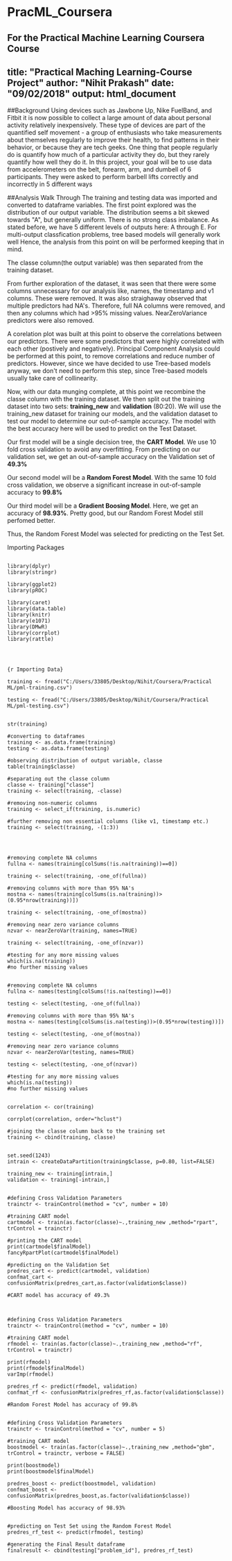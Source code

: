 # PracML_Coursera
For the Practical Machine Learning Coursera Course
---
title: "Practical Maching Learning-Course Project"
author: "Nihit Prakash"
date: "09/02/2018"
output: html_document
---

##Background
Using devices such as Jawbone Up, Nike FuelBand, and Fitbit it is now possible to collect a large amount of data about personal activity relatively inexpensively. These type of devices are part of the quantified self movement - a group of enthusiasts who take measurements about themselves regularly to improve their health, to find patterns in their behavior, or because they are tech geeks. One thing that people regularly do is quantify how much of a particular activity they do, but they rarely quantify how well they do it. In this project, your goal will be to use data from accelerometers on the belt, forearm, arm, and dumbell of 6 participants. They were asked to perform barbell lifts correctly and incorrectly in 5 different ways

##Analysis Walk Through
The training and testing data was imported and converted to dataframe variables.
The first point explored was the distribution of our output variable. The distribution seems a bit skewed towards "A", but generally uniform. There is no strong class imbalance. As stated before, we have 5 different levels of outputs here: A through E. For multi-output classfication problems, tree based models will generally work well Hence, the analysis from this point on will be performed keeping that in mind. 

The classe column(the output variable) was then separated from the training dataset.

From further exploration of the dataset, it was seen that there were some columns unnecessary for our analysis like, names, the timestamp and v1 columns. These were removed. It was also straighaway observed that multiple predictors had NA's. Therefore, full NA columns were removed, and then any columns which had >95% missing values. NearZeroVariance predictors were also removed.

A corelation plot was built at this point to observe the correlations between our predictors. There were some predictors that were highly correlated with each other (postively and negatively). Principal Component Analysis could be performed at this point, to remove correlations and reduce number of predictors. However, since we have decided to use Tree-based models anyway, we don't need to perform this step, since Tree-based models usually take care of collinearity. 

Now, with our data munging complete, at this point we recombine the classe column with the training dataset. We then split out the training dataset into two sets: **training_new** and **validation** (80:20). We will use the training_new dataset for training our models, and the validation dataset to test our model to determine our out-of-sample accuracy. The model with the best accuracy here will be used to predict on the Test Dataset.  

Our first model will be a single decision tree, the **CART Model**. We use 10 fold cross validation to avoid any overfitting. From predicting on our validation set, we get an out-of-sample accuracy on the Validation set of **49.3%**

Our second model will be a **Random Forest Model**. With the same 10 fold cross validation, we observe a significant increase in out-of-sample accuracy to **99.8%**

Our third model will be a **Gradient Boosing Model**. Here, we get an accuracy of **98.93%**. Pretty good, but our Random Forest Model still perfomed better. 

Thus, the Random Forest Model was selected for predicting on the Test Set. 


Importing Packages
```{r Packages}

library(dplyr)
library(stringr)

library(ggplot2)
library(pROC)

library(caret)
library(data.table)
library(knitr)
library(e1071)
library(DMwR)
library(corrplot)
library(rattle)




{r Importing Data}

training <- fread("C:/Users/33805/Desktop/Nihit/Coursera/Practical ML/pml-training.csv")

testing <- fread("C:/Users/33805/Desktop/Nihit/Coursera/Practical ML/pml-testing.csv")

```


```{r Initial exploration of Dataset}

str(training)

#converting to dataframes
training <- as.data.frame(training)
testing <- as.data.frame(testing)

#observing distribution of output variable, classe
table(training$classe)

#separating out the classe column
classe <- training["classe"]
training <- select(training, -classe)

#removing non-numeric columns
training <- select_if(training, is.numeric)

#further removing non essential columns (like v1, timestamp etc.)
training <- select(training, -(1:3))



```


```{r Dealing with Missing Values for training set}

#removing complete NA columns
fullna <- names(training[colSums(!is.na(training))==0])

training <- select(training, -one_of(fullna))

#removing columns with more than 95% NA's
mostna <- names(training[colSums(is.na(training))>(0.95*nrow(training))])

training <- select(training, -one_of(mostna))

#removing near zero variance columns
nzvar <- nearZeroVar(training, names=TRUE)

training <- select(training, -one_of(nzvar))

#testing for any more missing values
which(is.na(training))
#no further missing values

```


```{r Dealing with Missing Values for testing set}

#removing complete NA columns
fullna <- names(testing[colSums(!is.na(testing))==0])

testing <- select(testing, -one_of(fullna))

#removing columns with more than 95% NA's
mostna <- names(testing[colSums(is.na(testing))>(0.95*nrow(testing))])

testing <- select(testing, -one_of(mostna))

#removing near zero variance columns
nzvar <- nearZeroVar(testing, names=TRUE)

testing <- select(testing, -one_of(nzvar))

#testing for any more missing values
which(is.na(testing))
#no further missing values

```


```{r Exploring Correlations in the Training Dataset}

correlation <- cor(training)

corrplot(correlation, order="hclust")

#joining the classe column back to the training set
training <- cbind(training, classe)
```


```{r Splitting training further into training_new and validation datasets}

set.seed(1243)
intrain <- createDataPartition(training$classe, p=0.80, list=FALSE)

training_new <- training[intrain,]
validation <- training[-intrain,]

```


```{r CART Model}

#defining Cross Validation Parameters
trainctr <- trainControl(method = "cv", number = 10)

#training CART model
cartmodel <- train(as.factor(classe)~.,training_new ,method="rpart", trControl = trainctr)

#printing the CART model
print(cartmodel$finalModel)
fancyRpartPlot(cartmodel$finalModel)

#predicting on the Validation Set
predres_cart <- predict(cartmodel, validation)
confmat_cart <- confusionMatrix(predres_cart,as.factor(validation$classe))

#CART model has accuracy of 49.3%


```


```{r Random Forest Model}

#defining Cross Validation Parameters
trainctr <- trainControl(method = "cv", number = 10)

#training CART model
rfmodel <- train(as.factor(classe)~.,training_new ,method="rf", trControl = trainctr)

print(rfmodel)
print(rfmodel$finalModel)
varImp(rfmodel)

predres_rf <- predict(rfmodel, validation)
confmat_rf <- confusionMatrix(predres_rf,as.factor(validation$classe))

#Random Forest Model has accuracy of 99.8%

```


```{r Gradient Boosting Model}

#defining Cross Validation Parameters
trainctr <- trainControl(method = "cv", number = 5)

#training CART model
boostmodel <- train(as.factor(classe)~.,training_new ,method="gbm", trControl = trainctr, verbose = FALSE)

print(boostmodel)
print(boostmodel$finalModel)

predres_boost <- predict(boostmodel, validation)
confmat_boost <- confusionMatrix(predres_boost,as.factor(validation$classe))

#Boosting Model has accuracy of 98.93%
```


```{r Final Result}

#predicting on Test Set using the Random Forest Model
predres_rf_test <- predict(rfmodel, testing)

#generating the Final Result dataframe
finalresult <- cbind(testing["problem_id"], predres_rf_test)

```

